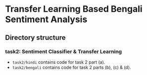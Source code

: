 # Transfer Learning Based Bengali Sentiment Analysis

## Directory structure

### task2: Sentiment Classifier & Transfer Learning
* `task2/hindi` contains code for task 2 part (a).
* `task2/bengali` contains  code for task 2 parts (b), (c) & (d).


